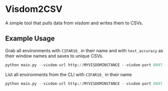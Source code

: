 # Visdom2CSV

A simple tool that pulls data from visdom and writes them to CSVs.

## Example Usage

Grab all environments with `CIFAR10_` in their name and with `test_accuracy` as their window names and saves to unique CSVs.

```python
python main.py --visdom-url http://MYVISDOMINSTANCE --visdom-port 8097 --env-base-name CIFAR10_ --feature-name test_accuracy
```

List all environments from the CLI with `CIFAR10_` in their name

``` python
python main.py --visdom-url http://MYVISDOMINSTANCE --visdom-port 8097 --ls CIFAR10_
```
